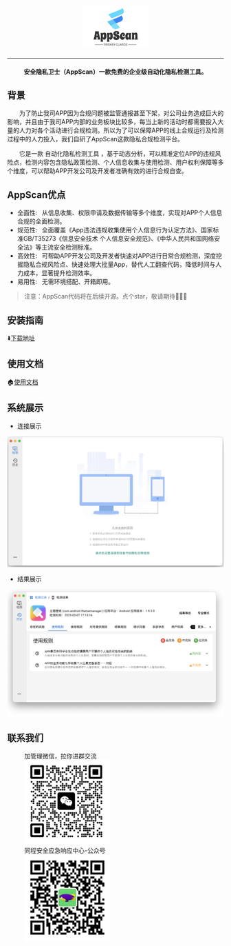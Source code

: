 <h1 align="center">
  <a href="https://github.com/tongcheng-security-team/Appscan"><img src="images/AppScan.png" width="30%"  alt="AppScan"></a>
</h1>

---

<h4 align="center">安全隐私卫士（AppScan）一款免费的企业级自动化隐私检测工具。</h4>

## 背景

&emsp;&emsp;为了防止我司APP因为合规问题被监管通报甚至下架，对公司业务造成巨大的影响，并且由于我司APP内部的业务板块比较多，每当上新的活动时都需要投入大量的人力对各个活动进行合规检测。所以为了可以保障APP的线上合规运行及检测过程中的人力投入，我们自研了AppScan这款隐私合规检测平台。

&emsp;&emsp;它是一款 自动化隐私检测工具 ，基于动态分析，可以精准定位APP的违规风险点，检测内容包含隐私政策检测、个人信息收集与使用检测、用户权利保障等多个维度，可以帮助APP开发公司及开发者准确有效的进行合规自查。

## AppScan优点

+ 全面性: &ensp;从信息收集、权限申请及数据传输等多个维度，实现对APP个人信息合规的全面检测。 
+ 规范性: &ensp;全面覆盖《App违法违规收集使用个人信息行为认定方法》、国家标准GB/T35273《信息安全技术 个人信息安全规范》、《中华人民共和国网络安全法》等主流安全检测标准。
+ 高效性: &ensp;可帮助APP开发公司及开发者快速对APP进行日常合规检测，深度挖掘隐私合规风险点、快速处理大批量App，替代人工翻查代码，降低时间与人力成本，显著提升检测效率。
+ 易用性: &ensp;无需环境搭配、开箱即用。

> 注意：AppScan代码将在后续开源。点个star，敬请期待🌟🌟🌟

## 安装指南

⬇️[下载地址](https://github.com/tongcheng-security-team/AppScan/releases)

## 使用文档

🏠[使用文档](https://appscan.ly.com)

## 系统展示

* 连接展示

![!连接展示](./images/connect.png)

* 结果展示

![!结果展示](./images/dashboard.png)

## 联系我们
<figure>
  <figcaption>加管理微信，拉你进群交流</figcaption>
  <img src="./images/wechat.jpg" width="200px" />
  <figcaption>同程安全应急响应中心-公众号</figcaption>
  <img src="./images/wx_group.png" width="200px" />
</figure>
